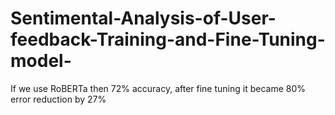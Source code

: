 # Sentimental-Analysis-of-User-feedback-Training-and-Fine-Tuning-model-

If we use RoBERTa then 72% accuracy, after fine tuning it became 80%
error reduction by 27%


